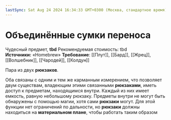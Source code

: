```yaml
---
lastSync: Sat Aug 24 2024 16:34:33 GMT+0300 (Москва, стандартное время)
---
```

# Объединённые сумки переноса

Чудесный предмет, **tbd**
Рекомендуемая стоимость: tbd
**Источники:** «Homebrew»
**Требование**: [[Плут]], [[Бард]], [[Жрец]], [[Волшебник]], [[Чародей]], [[Колдун]]

Пара из двух **рюкзаков**.

Оба связаны с одним и тем же карманным измерением, что позволяет двум существам, владеющим этими связанными **рюкзаками**, иметь доступ к предметам, находящимся внутри. Каждый из них имеет емкость, равную небольшому рюкзаку. Предметы внутри не могут быть обнаружены с помощью магии, хотя сами **рюкзаки** могут. Для этой функции нет ограничений по дальности, но **рюкзаки** должны находиться на **материальном плане**, чтобы работать таким образом